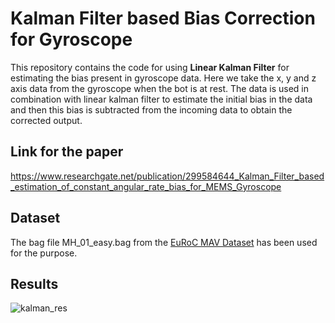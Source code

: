 # Kalman Filter based Bias Correction for Gyroscope

This repository contains the code for using **Linear Kalman Filter** for estimating the bias
present in gyroscope data. Here we take the x, y and z axis data from the gyroscope when the bot is at
rest. The data is used in combination with linear kalman filter to estimate the initial bias in the data and then 
this bias is subtracted from the incoming data to obtain the corrected output.

## Link for the paper
https://www.researchgate.net/publication/299584644_Kalman_Filter_based_estimation_of_constant_angular_rate_bias_for_MEMS_Gyroscope

## Dataset
The bag file MH_01_easy.bag from the [EuRoC MAV Dataset](https://projects.asl.ethz.ch/datasets/doku.php?id=kmavvisualinertialdatasets) has been used for the purpose.

## Results

![kalman_res](https://user-images.githubusercontent.com/25313941/41195574-ab935928-6c4d-11e8-9046-b9253c6411c1.png)


